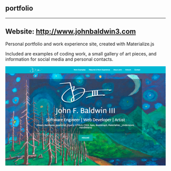## portfolio

------
Website: http://www.johnbaldwin3.com
------
Personal portfolio and work experience site, created with Materialize.js

Included are examples of coding work, a small gallery of art pieces, and information for social media and personal contacts.

![alt tag](https://github.com/johnbaldwin3/portfolio/blob/master/app/images/portfolio.png)
